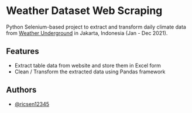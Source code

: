 
# Weather Dataset Web Scraping

Python Selenium-based project to extract and transform daily climate data from [Weather Underground](https://www.wunderground.com/) in Jakarta, Indonesia (Jan - Dec 2021).

## Features

- Extract table data from website and store them in Excel form
- Clean / Transform the extracted data using Pandas framework

## Authors

- [@ricsen12345](https://github.com/Ricsen12345/)
